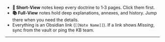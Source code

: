 - **📄 Short‑View** notes keep every doctrine to 1‑3 pages. Click them first.  
- **📚 Full‑View** notes hold deep explanations, annexes, and history. Jump there when you need the details.  
- Everything is an Obsidian link (`[[Note Name]]`). If a link shows _Missing_, sync from the vault or ping the KB team.  
---